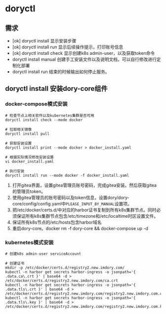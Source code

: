 # doryctl

## 需求

- [ok] doryctl install 显示安装步骤
- [ok] doryctl install run 显示后续操作提示，打印账号信息
- [ok] doryctl install check 显示创建k8s admin-user，以及获取token命令
- doryctl install manual 创建手工安装文件以及说明文档，可以自行修改进行定制化部署
- doryctl install run 结束的时候输出如何停止服务。

## doryctl install 安装dory-core组件

### docker-compose模式安装

```shell script
# 检查节点上相关软件以及kubernetes集群是否可用
doryctl install check --mode docker

# 拉取相关镜像
doryctl install pull

# 获取安装设置
doryctl install print --mode docker > docker_install.yaml

# 根据实际情况修改安装设置
vi docker_install.yaml

# 执行安装
doryctl install run --mode docker -f docker_install.yaml
```

1. 打开gitea界面，设置gitea管理员账号密码，完成gitea安装。然后获取gitea的管理员token。
2. 使用gitea管理员的账号密码以及token信息，设置dory/dory-core/config/config.yaml中`PLEASE_INPUT_BY_MANUAL`设置项。
3. 把/etc/docker/certs.d/中对应的harbor证书复制到所有k8s集群节点。同时必须保证所有k8s集群节点包含/etc/timezone和/etc/localtime时区设置文件。
4. 保证所有k8s节点的/etc/hosts包含harbor域名
5. 重启dory-core。docker rm -f dory-core && docker-compose up -d

### kubernetes模式安装

```shell script
# 创建k8s admin-user serviceAccount

# 创建证书
mkdir -p /etc/docker/certs.d/registry2.new.imdory.com/
kubectl -n harbor get secrets harbor-ingress -o jsonpath='{ .data.ca\.crt }' | base64 -d > /etc/docker/certs.d/registry2.new.imdory.com/ca.crt
kubectl -n harbor get secrets harbor-ingress -o jsonpath='{ .data.tls\.crt }' | base64 -d > /etc/docker/certs.d/registry2.new.imdory.com/registry2.new.imdory.com.cert
kubectl -n harbor get secrets harbor-ingress -o jsonpath='{ .data.tls\.key }' | base64 -d > /etc/docker/certs.d/registry2.new.imdory.com/registry2.new.imdory.com.key

```
